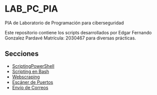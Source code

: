 # LAB_PC_PIA
PIA de Laboratorio de Programación para ciberseguridad

Este repositorio contiene los scripts desarrollados por Edgar Fernando Gonzalez Pardavé Matrícula: 2030467 para diversas prácticas.

## Secciones

- [ScriptingPowerShell](#ScriptingPowerShell)
- [Scripting en Bash](#scripting-en-bash)
- [Webscraping](#webscraping)
- [Escáner de Puertos](#escáner-de-puertos)
- [Envío de Correos](#envío-de-correos)

